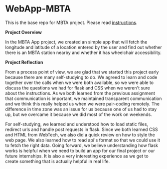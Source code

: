 # WebApp-MBTA
 This is the base repo for MBTA project. Please read [instructions](instructions.md). 

**Project Overview**
<p>In the MBTA App project, we created an simple app that will fetch the longitude and latitude of a location entered by the user and find out whether there is an MBTA station nearby and whether it has wheelchair accessibility. </p>

**Project Reflection**
<p>From a process point of view, we are glad that we started this project early because there are many self-studying to do. We agreed to learn and code together over the calls when we were both available, so we were able to discuss the questions we had for flask and CSS when we weren't sure about the instructions. As we both learned from the previous assignment that communication is important, we maintained transparent communication and we think this really helped us when we were pair-coding remotely. The difference in time zone was an issue for us because one of us had to stay up, but we overcame it because we did most of the work on weekends. </p>

<p>For self-studying, we learned and understood how to load static files, redirect urls and handle post requests in flask. Since we both learned CSS and HTML from WebTech, we also did a quick review on how to style the web page. We also learned how to read api's format so that we could use it to fetch the right data. Going forward, we believe understanding how flask works is helpful when we need to build an app for our final project or our future internships. It is also a very interesting experience as we get to create something that is actually helpful in real life. </p>
